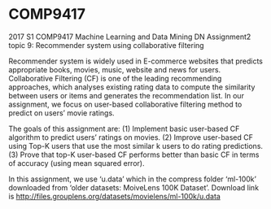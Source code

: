 # COMP9417
2017 S1 COMP9417 Machine Learning and Data Mining DN
Assignment2 topic 9: Recommender system using collaborative filtering

Recommender system is widely used in E-commerce websites that predicts appropriate books, movies, music, website and news for users. Collaborative Filtering (CF) is one of the leading recommending approaches, which analyses existing rating data to compute the similarity between users or items and generates the recommendation list. In our assignment, we focus on user-based collaborative filtering method to predict on users’ movie ratings.

The goals of this assignment are: (1) Implement basic user-based CF algorithm to predict users’ ratings on movies. (2) Improve user-based CF using Top-K users that use the most similar k users to do rating predictions. (3) Prove that top-K user-based CF performs better than basic CF in terms of accuracy (using mean squared error).

In this assignment, we use ‘u.data’ which in the compress folder ‘ml-100k’ downloaded from ‘older datasets: MoiveLens 100K Dataset’. Download link is http://files.grouplens.org/datasets/movielens/ml-100k/u.data
